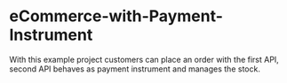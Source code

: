 # eCommerce-with-Payment-Instrument
 With this example project customers can place an order with the first API, second API behaves as payment instrument and manages the stock.
